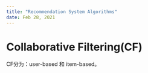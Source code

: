 ```yaml
---
title: "Recommendation System Algorithms"
date: Feb 28, 2021
---
```


# Collaborative Filtering(CF)
CF分为：user-based 和 item-based。

